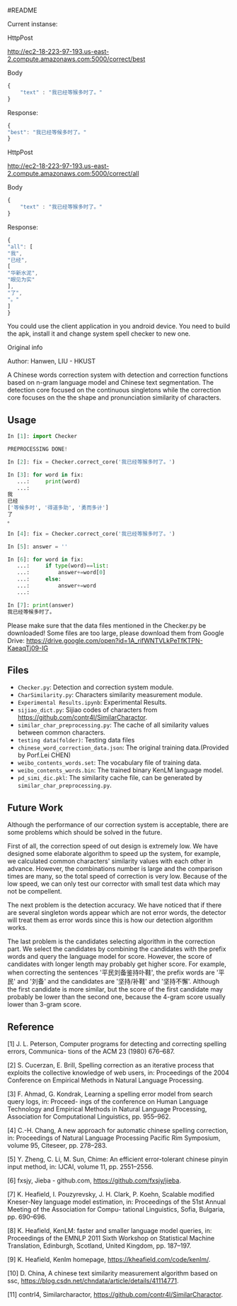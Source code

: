 #README

Current instanse:

HttpPost

http://ec2-18-223-97-193.us-east-2.compute.amazonaws.com:5000/correct/best

Body
```JavaScript
{
	"text" : "我已经等猴多时了。"
}
```

Response:
```JavaScript
{
"best": "我已经等候多时了。"
}
```

HttpPost

http://ec2-18-223-97-193.us-east-2.compute.amazonaws.com:5000/correct/all

Body
```JavaScript
{
	"text" : "我已经等猴多时了。"
}
```

Response:
```JavaScript
{
"all": [
"我",
"已经",
[
"华新水泥",
"眼见为实"
],
"了",
"。"
]
}
```

You could use the client application in you android device. 
You need to build the apk, install it and change system spell checker to new one.


Original info

Author: Hanwen, LIU - HKUST

A Chinese words correction system with detection and correction functions based on n-gram language model and Chinese text segmentation. The detection core focused on the continuous singletons while the correction core focuses on the the shape and pronunciation similarity of characters.

## Usage

```Python
In [1]: import Checker

PREPROCESSING DONE!

In [2]: fix = Checker.correct_core('我已经等猴多时了。')

In [3]: for word in fix:
   ...:     print(word)
   ...:
我
已经
['等候多时', '得道多助', '勇而多计']
了
。 

In [4]: fix = Checker.correct_core('我已经等猴多时了。')

In [5]: answer = ''

In [6]: for word in fix:
   ...:     if type(word)==list:
   ...:         answer+=word[0]
   ...:     else:
   ...:         answer+=word
   ...:

In [7]: print(answer)
我已经等候多时了。   

```

Please make sure that the data files mentioned in the Checker.py be downloaded! Some files are too large, please download them from Google Drive: https://drive.google.com/open?id=1A_rifWNTVLkPeTfKTPN-KaeaqTj09-IG


## Files

- `Checker.py`: Detection and correction system module.
- `CharSimilarity.py`: Characters similarity measurement module.
- `Experimental Results.ipynb`: Experimental Results.
- `sijiao_dict.py`: Sijiao codes of characters from https://github.com/contr4l/SimilarCharactor.
- `similar_char_preprocessing.py`: The cache of all similarity values between common characters.
- `testing data(folder)`: Testing data files
- `chinese_word_correction_data.json`: The original training data.(Provided by Porf.Lei CHEN)
- `weibo_contents_words.set`: The vocabulary file of training data.
- `weibo_contents_words.bin`: The trained binary KenLM language model.
- `pd_simi_dic.pkl`: The similarity cache file, can be generated by `similar_char_preprocessing.py`.

## Future Work

Although the performance of our correction system is acceptable, there are some problems which should be solved in the future.

First of all, the correction speed of out design is extremely low. We have designed some elaborate algorithm to speed up the system, for example, we calculated common characters' similarity values with each other in advance. However, the combinations number is large and the comparison times are many, so the total speed of correction is very low. Because of the low speed, we can only test our corrector with small test data which may not be compellent.

The next problem is the detection accuracy. We have noticed that if there are several singleton words appear which are not error words, the detector will treat them as error words since this is how our detection algorithm works. 

The last problem is the candidates selecting algorithm in the correction part. We select the candidates by combining the candidates with the prefix words and query the language model for score. However, the score of candidates with longer length may probably get higher score. For example, when correcting the sentences '平民刘备鉴持卟鞋', the prefix words are '平民' and '刘备' and the candidates are '坚持/补鞋' and '坚持不懈'. Although the first candidate is more similar, but the score of the first candidate may probably be lower than the second one, because the 4-gram score usually lower than 3-gram score.

## Reference

[1] J. L. Peterson, Computer programs for detecting and correcting spelling errors, Communica- tions of the ACM 23 (1980) 676–687.

[2] S. Cucerzan, E. Brill, Spelling correction as an iterative process that exploits the collective knowledge of web users, in: Proceedings of the 2004 Conference on Empirical Methods in Natural Language Processing.

[3] F. Ahmad, G. Kondrak, Learning a spelling error model from search query logs, in: Proceed- ings of the conference on Human Language Technology and Empirical Methods in Natural Language Processing, Association for Computational Linguistics, pp. 955–962.

[4] C.-H. Chang, A new approach for automatic chinese spelling correction, in: Proceedings of Natural Language Processing Pacific Rim Symposium, volume 95, Citeseer, pp. 278–283.

[5] Y. Zheng, C. Li, M. Sun, Chime: An efficient error-tolerant chinese pinyin input method, in: IJCAI, volume 11, pp. 2551–2556.

[6] fxsjy, Jieba - github.com, https://github.com/fxsjy/jieba.

[7] K. Heafield, I. Pouzyrevsky, J. H. Clark, P. Koehn, Scalable modified Kneser-Ney language model estimation, in: Proceedings of the 51st Annual Meeting of the Association for Compu- tational Linguistics, Sofia, Bulgaria, pp. 690–696.

[8] K. Heafield, KenLM: faster and smaller language model queries, in: Proceedings of the EMNLP 2011 Sixth Workshop on Statistical Machine Translation, Edinburgh, Scotland, United Kingdom, pp. 187–197.

[9] K. Heafield, Kenlm homepage, https://kheafield.com/code/kenlm/.

[10] D. China, A chinese text similarity measurement algorithm based on ssc, https://blog.csdn.net/chndata/article/details/41114771.

[11] contrl4, Similarcharactor, https://github.com/contr4l/SimilarCharactor.






